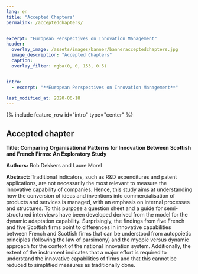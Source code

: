 ```yaml
---
lang: en
title: "Accepted Chapters"
permalink: /acceptedchapters/


excerpt: "European Perspectives on Innovation Management"
header:
  overlay_image: /assets/images/banner/banneracceptedchapters.jpg
  image_description: "Accepted Chapters"
  caption: 
  overlay_filter: rgba(0, 0, 153, 0.5)


intro:
  - excerpt: "**European Perspectives on Innovation Management**"

last_modified_at: 2020-06-18
---
```



{% include feature_row id="intro" type="center" %}

## Accepted chapter

**Title: Comparing Organisational Patterns for Innovation Between Scottish and French Firms: An Exploratory Study**

**Authors:** Rob Dekkers and Laure Morel

**Abstract:** Traditional indicators, such as R&D expenditures and patent applications, are not necessarily the most relevant to measure the innovative capability of companies.  Hence, this study aims at understanding how the conversion of ideas and inventions into commercialisation of products and services is managed, with an emphasis on internal processes and structures.  To this purpose a question sheet and a guide for semi-structured interviews have been developed derived from the model for the dynamic adaptation capability.  Surprisingly, the findings from five French and five Scottish firms point to differences in innovative capabilities between French and Scottish firms that can be understood from autopoietic principles (following the law of parsimony) and the myopic versus dynamic approach for the context of the national innovation system.  Additionally, the extent of the instrument indicates that a major effort is required to understand the innovative capabilities of firms and that this cannot be reduced to simplified measures as traditionally done.
